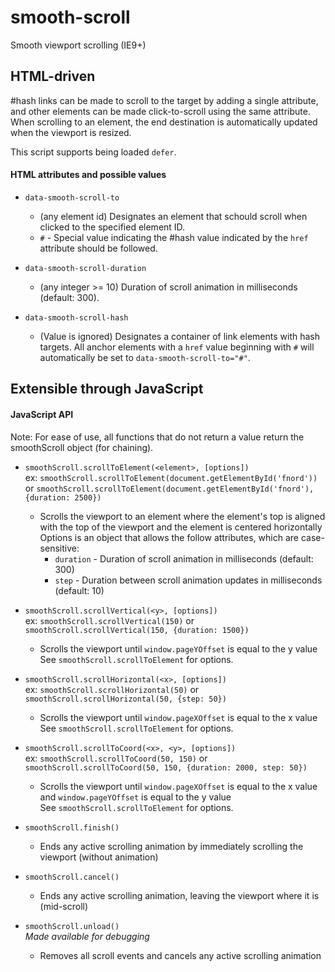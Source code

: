 # smooth-scroll
Smooth viewport scrolling (IE9+)

## HTML-driven
 #hash links can be made to scroll to the target by adding a single attribute, and other elements can be made click-to-scroll using the same attribute. When scrolling to an element, the end destination is automatically updated when the viewport is resized.  
  
This script supports being loaded `defer`.

#### HTML attributes and possible values
* `data-smooth-scroll-to`
   * (any element id) Designates an element that schould scroll when clicked to the specified element ID.
   * `#` - Special value indicating the #hash value indicated by the `href` attribute should be followed.

* `data-smooth-scroll-duration`
   * (any integer >= 10) Duration of scroll animation in milliseconds (default: 300).

* `data-smooth-scroll-hash`
   * (Value is ignored) Designates a container of link elements with hash targets. All anchor elements with a `href` value beginning with `#` will automatically be set to `data-smooth-scroll-to="#"`.

## Extensible through JavaScript

#### JavaScript API
   Note: For ease of use, all functions that do not return a value return the smoothScroll object (for chaining).  

* `smoothScroll.scrollToElement(<element>, [options])`  
   ex: `smoothScroll.scrollToElement(document.getElementById('fnord'))` or `smoothScroll.scrollToElement(document.getElementById('fnord'), {duration: 2500})`
   * Scrolls the viewport to an element where the element's top is aligned with the top of the viewport and the element is centered horizontally  
   Options is an object that allows the follow attributes, which are case-sensitive:
      * `duration` - Duration of scroll animation in milliseconds (default: 300)
      * `step` - Duration between scroll animation updates in milliseconds (default: 10)

* `smoothScroll.scrollVertical(<y>, [options])`  
   ex: `smoothScroll.scrollVertical(150)` or `smoothScroll.scrollVertical(150, {duration: 1500})`
   * Scrolls the viewport until `window.pageYOffset` is equal to the y value  
   See `smoothScroll.scrollToElement` for options.

* `smoothScroll.scrollHorizontal(<x>, [options])`  
   ex: `smoothScroll.scrollHorizontal(50)` or `smoothScroll.scrollHorizontal(50, {step: 50})`
   * Scrolls the viewport until `window.pageXOffset` is equal to the x value  
   See `smoothScroll.scrollToElement` for options.

* `smoothScroll.scrollToCoord(<x>, <y>, [options])`  
   ex: `smoothScroll.scrollToCoord(50, 150)` or `smoothScroll.scrollToCoord(50, 150, {duration: 2000, step: 50})`
   * Scrolls the viewport until `window.pageXOffset` is equal to the x value and `window.pageYOffset` is equal to the y value  
   See `smoothScroll.scrollToElement` for options.

* `smoothScroll.finish()`
   * Ends any active scrolling animation by immediately scrolling the viewport (without animation)

* `smoothScroll.cancel()`
   * Ends any active scrolling animation, leaving the viewport where it is (mid-scroll)

* `smoothScroll.unload()`  
   *Made available for debugging*  
   * Removes all scroll events and cancels any active scrolling animation